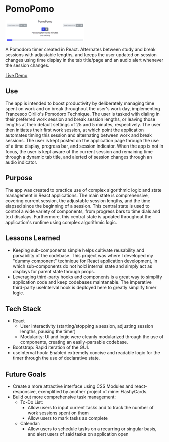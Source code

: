 # PomoPomo
<img src="https://github.com/ryandavidmercado/PomoPomo/blob/main/screenshots/preview.png?raw=true" width="50%" alt="Preview" />

A Pomodoro timer created in React. Alternates between study and break sessions with adjustable lengths, and keeps the user updated on session changes using time display in the tab title/page and an audio alert whenever the session changes.

[Live Demo](https://pomo-pomo.vercel.app/)

## Use
The app is intended to boost productivity by deliberately managing time spent on work and on break throughout the user's work day, implementing Francesco Cirillo's Pomodoro Technique. The user is tasked with dialing in their preferred work session and break session lengths, or leaving those lengths at their default settings of 25 and 5 minutes, respectively. The user then initiates their first work session, at which point the application automates timing this session and alternating between work and break sessions. The user is kept posted on the application page through the use of a time display, progress bar, and session indicator. When the app is not in focus, the user is kept aware of the current session and remaining time through a dynamic tab title, and alerted of session changes through an audio indicator.

## Purpose
The app was created to practice use of complex algorithmic logic and state management in React applications. The main state is comprehensive, covering current session, the adjustable session lengths, and the time elapsed since the beginning of a session. This central state is used to control a wide variety of components, from progress bars to time dials and text displays. Furthermore, this central state is updated throughout the application's runtime using complex algorithmic logic.

## Lessons Learned
* Keeping sub-components simple helps cultivate reusability and parsability of the codebase. This project was where I developed my "dummy component" technique for React application development, in which sub-components do not hold internal state and simply act as displays for parent state through props.
* Leveraging third-party hooks and components is a great way to simplify application code and keep codebases maintanable. The imperative third-party useInterval hook is deployed here to greatly simplify timer logic.

## Tech Stack
* React
  * User interactivity (starting/stopping a session, adjusting session lengths, pausing the timer)
  * Modularity: UI and logic were cleanly modularized through the use of components, creating an easily-parsable codebase.
* Bootstrap: Rapid iteration of the GUI.
* useInterval hook: Enabled extremely concise and readable logic for the timer through the use of declarative state.

## Future Goals
* Create a more attractive interface using CSS Modules and react-responsive, exemplified by another project of mine: FlashyCards.
* Build out more comprehensive task management:
  * To-Do List:
    * Allow users to input current tasks and to track the number of work sessions spent on them
    * Allow users to mark tasks as complete
  * Calendar:
    * Allow users to schedule tasks on a recurring or singular basis, and alert users of said tasks on application open
